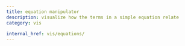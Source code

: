 ```yaml
---
title: equation manipulator
description: visualize how the terms in a simple equation relate
category: vis

internal_href: vis/equations/
---
```

